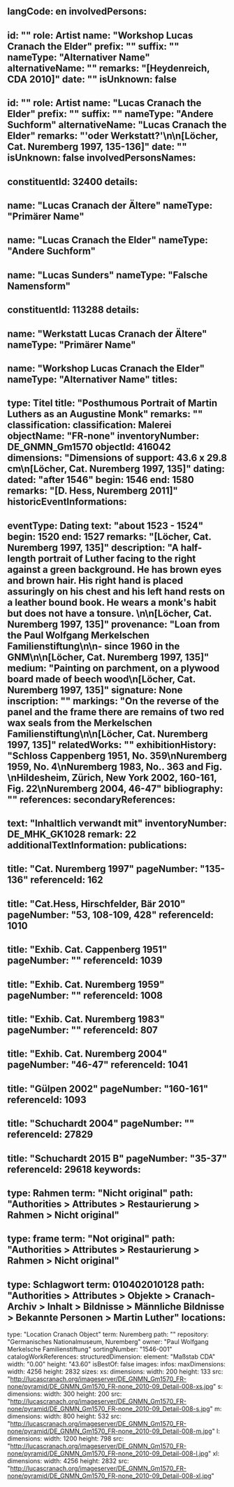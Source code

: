 langCode: en
involvedPersons: 
 - 
   id: ""
  role: Artist
  name: "Workshop Lucas Cranach the Elder"
  prefix: ""
  suffix: ""
  nameType: "Alternativer Name"
  alternativeName: ""
  remarks: "[Heydenreich, CDA 2010]"
  date: ""
  isUnknown: false
 - 
   id: ""
  role: Artist
  name: "Lucas Cranach the Elder"
  prefix: ""
  suffix: ""
  nameType: "Andere Suchform"
  alternativeName: "Lucas Cranach the Elder"
  remarks: "'oder Werkstatt?'\n\n[Löcher, Cat. Nuremberg 1997, 135-136]"
  date: ""
  isUnknown: false
involvedPersonsNames: 
 - 
   constituentId: 32400
  details: 
   - 
   name: "Lucas Cranach der Ältere"
    nameType: "Primärer Name"
   - 
   name: "Lucas Cranach the Elder"
    nameType: "Andere Suchform"
   - 
   name: "Lucas Sunders"
    nameType: "Falsche Namensform"
 - 
   constituentId: 113288
  details: 
   - 
   name: "Werkstatt Lucas Cranach der Ältere"
    nameType: "Primärer Name"
   - 
   name: "Workshop Lucas Cranach the Elder"
    nameType: "Alternativer Name"
titles: 
 - 
   type: Titel
  title: "Posthumous Portrait of  Martin Luthers as an Augustine Monk"
  remarks: ""
classification: 
 classification: Malerei
objectName: "FR-none"
inventoryNumber: DE_GNMN_Gm1570
objectId: 416042
dimensions: "Dimensions of support: 43.6 x 29.8 cm\n[Löcher, Cat. Nuremberg 1997, 135]"
dating: 
 dated: "after 1546"
 begin: 1546
 end: 1580
 remarks: "[D. Hess, Nuremberg 2011]"
 historicEventInformations: 
  - 
   eventType: Dating
   text: "about 1523 - 1524"
   begin: 1520
   end: 1527
   remarks: "[Löcher, Cat. Nuremberg 1997, 135]"
description: "A half-length portrait of Luther facing to the right against a green background. He has brown eyes and brown hair. His right hand is placed assuringly on his chest and his left hand rests on a leather bound book. He wears a monk's habit but does not have a tonsure. \n\n[Löcher, Cat. Nuremberg 1997, 135]"
provenance: "Loan from the Paul Wolfgang Merkelschen Familienstiftung\n\n- since 1960 in the GNM\n\n[Löcher, Cat. Nuremberg 1997, 135]"
medium: "Painting on parchment, on a plywood board made of beech wood\n[Löcher, Cat. Nuremberg 1997, 135]"
signature: None
inscription: ""
markings: "On the reverse of the panel and the frame there are remains of two red wax seals from the  Merkelschen Familienstiftung\n\n[Löcher, Cat. Nuremberg 1997, 135]"
relatedWorks: ""
exhibitionHistory: "Schloss Cappenberg  1951, No. 359\nNuremberg 1959, No. 4\nNuremberg 1983, No.. 363 and Fig. \nHildesheim, Zürich, New York 2002, 160-161, Fig. 22\nNuremberg 2004, 46-47"
bibliography: ""
references: 
secondaryReferences: 
 - 
   text: "Inhaltlich verwandt mit"
  inventoryNumber: DE_MHK_GK1028
  remark: 22
additionalTextInformation: 
publications: 
 - 
   title: "Cat. Nuremberg 1997"
  pageNumber: "135-136"
  referenceId: 162
 - 
   title: "Cat.Hess, Hirschfelder, Bär 2010"
  pageNumber: "53, 108-109, 428"
  referenceId: 1010
 - 
   title: "Exhib. Cat. Cappenberg 1951"
  pageNumber: ""
  referenceId: 1039
 - 
   title: "Exhib. Cat. Nuremberg 1959"
  pageNumber: ""
  referenceId: 1008
 - 
   title: "Exhib. Cat. Nuremberg 1983"
  pageNumber: ""
  referenceId: 807
 - 
   title: "Exhib. Cat. Nuremberg 2004"
  pageNumber: "46-47"
  referenceId: 1041
 - 
   title: "Gülpen 2002"
  pageNumber: "160-161"
  referenceId: 1093
 - 
   title: "Schuchardt 2004"
  pageNumber: ""
  referenceId: 27829
 - 
   title: "Schuchardt 2015 B"
  pageNumber: "35-37"
  referenceId: 29618
keywords: 
 - 
   type: Rahmen
  term: "Nicht original"
  path: "Authorities > Attributes > Restaurierung > Rahmen > Nicht original"
 - 
   type: frame
  term: "Not original"
  path: "Authorities > Attributes > Restaurierung > Rahmen > Nicht original"
 - 
   type: Schlagwort
  term: 010402010128
  path: "Authorities > Attributes > Objekte > Cranach-Archiv > Inhalt > Bildnisse > Männliche Bildnisse > Bekannte Personen > Martin Luther"
locations: 
 - 
   type: "Location Cranach Object"
  term: Nuremberg
  path: ""
repository: "Germanisches Nationalmuseum, Nuremberg"
owner: "Paul Wolfgang Merkelsche Familienstiftung"
sortingNumber: "1546-001"
catalogWorkReferences: 
structuredDimension: 
 element: "Maßstab CDA"
 width: "0.00"
 height: "43.60"
isBestOf: false
images: 
 infos: 
  maxDimensions: 
   width: 4256
   height: 2832
 sizes: 
  xs: 
   dimensions: 
    width: 200
    height: 133
   src: "http://lucascranach.org/imageserver/DE_GNMN_Gm1570_FR-none/pyramid/DE_GNMN_Gm1570_FR-none_2010-09_Detail-008-xs.jpg"
  s: 
   dimensions: 
    width: 300
    height: 200
   src: "http://lucascranach.org/imageserver/DE_GNMN_Gm1570_FR-none/pyramid/DE_GNMN_Gm1570_FR-none_2010-09_Detail-008-s.jpg"
  m: 
   dimensions: 
    width: 800
    height: 532
   src: "http://lucascranach.org/imageserver/DE_GNMN_Gm1570_FR-none/pyramid/DE_GNMN_Gm1570_FR-none_2010-09_Detail-008-m.jpg"
  l: 
   dimensions: 
    width: 1200
    height: 798
   src: "http://lucascranach.org/imageserver/DE_GNMN_Gm1570_FR-none/pyramid/DE_GNMN_Gm1570_FR-none_2010-09_Detail-008-l.jpg"
  xl: 
   dimensions: 
    width: 4256
    height: 2832
   src: "http://lucascranach.org/imageserver/DE_GNMN_Gm1570_FR-none/pyramid/DE_GNMN_Gm1570_FR-none_2010-09_Detail-008-xl.jpg"